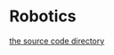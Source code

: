 # Robotics
[the source code directory](https://github.com/DA-Scurrbots/Robotics/tree/master/src/main/java/frc/robot)
